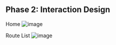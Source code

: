 ## Phase 2: Interaction Design
Home
![image](https://user-images.githubusercontent.com/54680219/115454792-0726f900-a1d6-11eb-9636-ffac083ce7ab.png)

Route List
![image](https://user-images.githubusercontent.com/54680219/115455041-49e8d100-a1d6-11eb-9292-210ffa5b1ef3.png)



